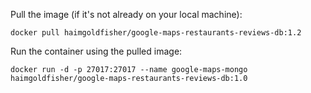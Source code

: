 Pull the image (if it's not already on your local machine):

```shell
docker pull haimgoldfisher/google-maps-restaurants-reviews-db:1.2
```

Run the container using the pulled image:
```shell
docker run -d -p 27017:27017 --name google-maps-mongo haimgoldfisher/google-maps-restaurants-reviews-db:1.0
```
